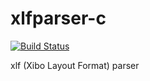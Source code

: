 # xlfparser-c
[![Build Status](https://travis-ci.org/ajiwo/xlfparser-c.svg?branch=master)](https://travis-ci.org/ajiwo/xlfparser-c)

xlf (Xibo Layout Format) parser
